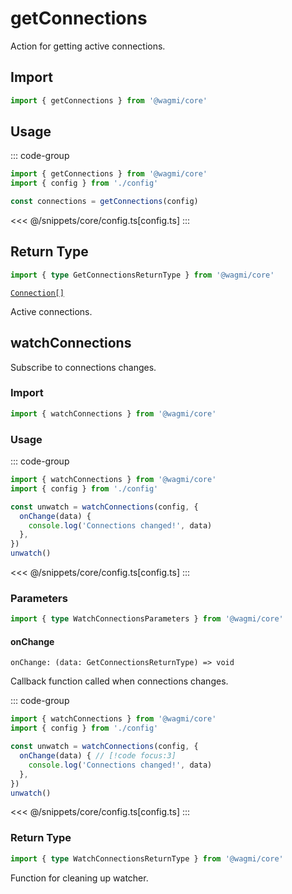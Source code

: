 # getConnections

Action for getting active connections.

## Import

```ts
import { getConnections } from '@wagmi/core'
```

## Usage

::: code-group
```ts [index.ts]
import { getConnections } from '@wagmi/core'
import { config } from './config'

const connections = getConnections(config)
```
<<< @/snippets/core/config.ts[config.ts]
:::

## Return Type

```ts
import { type GetConnectionsReturnType } from '@wagmi/core'
```

[`Connection[]`](/core/createConfig#connection)

Active connections.

## watchConnections

Subscribe to connections changes.

### Import

```ts
import { watchConnections } from '@wagmi/core'
```

### Usage

::: code-group
```ts [index.ts]
import { watchConnections } from '@wagmi/core'
import { config } from './config'

const unwatch = watchConnections(config, {
  onChange(data) {
    console.log('Connections changed!', data)
  },
})
unwatch()
```
<<< @/snippets/core/config.ts[config.ts]
:::

### Parameters

```ts
import { type WatchConnectionsParameters } from '@wagmi/core'
```

#### onChange

`onChange: (data: GetConnectionsReturnType) => void`

Callback function called when connections changes.

::: code-group
```ts [index.ts]
import { watchConnections } from '@wagmi/core'
import { config } from './config'

const unwatch = watchConnections(config, {
  onChange(data) { // [!code focus:3]
    console.log('Connections changed!', data)
  },
})
unwatch()
```
<<< @/snippets/core/config.ts[config.ts]
:::

### Return Type

```ts
import { type WatchConnectionsReturnType } from '@wagmi/core'
```

Function for cleaning up watcher.